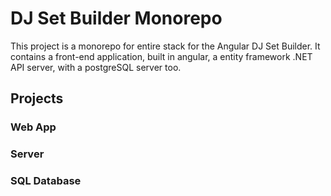 # DJ Set Builder Monorepo

This project is a monorepo for entire stack for the Angular DJ Set Builder.  It contains a front-end application, built in angular, a entity framework .NET API server, with a postgreSQL server too.

## Projects

### Web App

### Server

### SQL Database